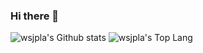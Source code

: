 ### Hi there 👋

<!--
**wsjpla/wsjpla** is a ✨ _special_ ✨ repository because its `README.md` (this file) appears on your GitHub profile.

Here are some ideas to get you started:

- 🔭 I’m currently working on ...
- 🌱 I’m currently learning ...
- 👯 I’m looking to collaborate on ...
- 🤔 I’m looking for help with ...
- 💬 Ask me about ...
- 📫 How to reach me: ...
- 😄 Pronouns: ...
- ⚡ Fun fact: ...
-->

![wsjpla's Github stats](https://github-readme-stats.vercel.app/api?username=wsjpla&show_icons=true)
![wsjpla's Top Lang](https://github-readme-stats.vercel.app/api/top-langs/?username=wsjpla&layout=compact)
